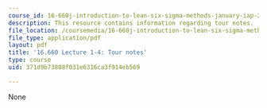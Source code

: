 ```yaml
---
course_id: 16-660j-introduction-to-lean-six-sigma-methods-january-iap-2012
description: This resource contains information regarding tour notes.
file_location: /coursemedia/16-660j-introduction-to-lean-six-sigma-methods-january-iap-2012/371d9b73808f031e6316ca3f914eb569_MIT16_660JIAP12_1-4notes.pdf
file_type: application/pdf
layout: pdf
title: '16.660 Lecture 1-4: Tour notes'
type: course
uid: 371d9b73808f031e6316ca3f914eb569

---
```

None